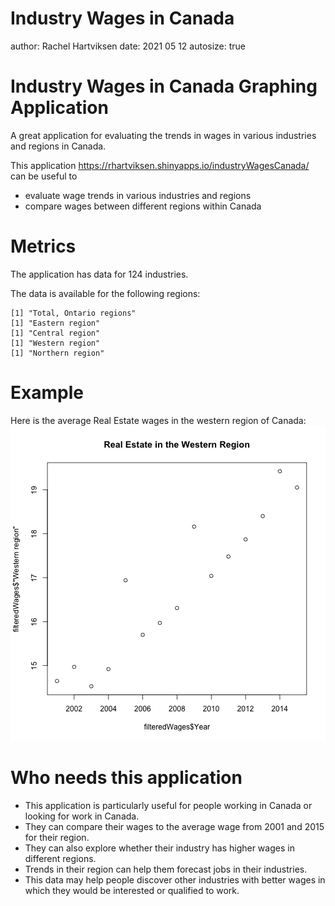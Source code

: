 Industry Wages in Canada
========================================================
author: Rachel Hartviksen
date: 2021 05 12
autosize: true

Industry Wages in Canada Graphing Application
========================================================

A great application for evaluating the trends in wages in various industries and regions in Canada.

This application <https://rhartviksen.shinyapps.io/industryWagesCanada/> can be useful to
- evaluate wage trends in various industries and regions
- compare wages between different regions within Canada

Metrics
========================================================


The application has data for 124 industries.

The data is available for the following regions:

```
[1] "Total, Ontario regions"
[1] "Eastern region"
[1] "Central region"
[1] "Western region"
[1] "Northern region"
```

Example
========================================================
Here is the average Real Estate wages in the western region of Canada:
![plot of chunk unnamed-chunk-3](industryWagesCanadaPitch-figure/unnamed-chunk-3-1.png)

Who needs this application
========================================================
- This application is particularly useful for people working in Canada or looking for work in Canada.
- They can compare their wages to the average wage from 2001 and 2015 for their region.
- They can also explore whether their industry has higher wages in different regions.
- Trends in their region can help them forecast jobs in their industries.
- This data may help people discover other industries with better wages in which they would be interested or qualified to work.

